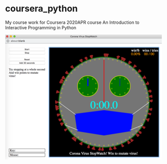 # coursera_python
My course work for Coursera 2020APR course An Introduction to Interactive Programming in Python


![Corona StopWatch screenshot](https://github.com/chemmal/coursera_python/blob/master/mini_project_stopwatch_corona.png)
